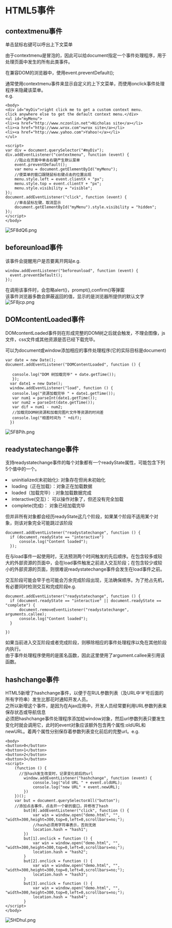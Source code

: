 # HTML5事件
## contextmenu事件
单击鼠标右键可以呼出上下文菜单  

由于contextmenu是冒泡的，因此可以给document指定一个事件处理程序，用于处理页面中发生的所有此类事件。    

在兼容DOM的浏览器中，使用event.preventDefault();  

通常使用contextmenu事件来显示自定义的上下文菜单，而使用onclick事件处理程序来隐藏该菜单。  
e.g.

    <body>
    <div id="myDiv">right click me to get a custom context menu.
    click anywhere else to get the default context menu.</div>
    <ul id="myMenu">
    <li><a href="http://www.nczonlin.net">Nicholas site</a></li>
    <li><a href="http://www.wrox.com">wrox site</a></li>
    <li><a href="http://www.yahoo.com">Yahoo!</a></li>
    </ul>

    <script>
    var div = document.querySelector("#myDiv");
    div.addEventListener("contextmenu", function (event) {
        //阻止在页面中单击右键产生默认菜单
        event.preventDefault();
        var menu = document.getElementById("myMenu");
        //使菜单的窗口跟随鼠标右键点击的位置出现
        menu.style.left = event.clientX + "px";
        menu.style.top = event.clientY + "px";
        menu.style.visibility = "visible";
    });
    document.addEventListener("click", function (event) {
        //单击鼠标左键，取消显示
        document.getElementById("myMenu").style.visibility = "hidden";
    });
    </script>
    </body>
![5F8dQ6.png](https://s1.ax2x.com/2018/09/16/5F8dQ6.png)  
## beforeunload事件
该事件会提醒用户是否要离开网站e.g.

    window.addEventListener("beforeunload", function (event) {
      event.preventDefault();
    });
在调用该事件时，会忽略alert()，prompt(),confirm()等弹窗   
该事件浏览器多数会屏蔽返回的值，显示的是浏览器所提供的默认文字    
![5F8jcp.png](https://s1.ax2x.com/2018/09/16/5F8jcp.png)  
## DOMcontentLoaded事件

DOMcontentLoaded事件则在形成完整的DOM树之后就会触发，不理会图像，js文件，css文件或其他资源是否已经下载完毕。  

可以为document或window添加相应的事件处理程序(它的实际目标是document)

    var date = new Date();
    document.addEventListener("DOMContentLoaded", function () {

       console.log("DOM 树加载完毕" + date.getTime());
       });
      var date1 = new Date();
      window.addEventListener("load", function () {
       console.log("资源加载完毕 " + date1.getTime());
       var num1 = parseInt(date1.getTime());
       var num2 = parseInt(date.getTime());
       var dif = num1 - num2;
       //加载完DOM树资源和加载完图片文件等资源的时间差
       console.log("相差时间为 " +dif);
      })
![5F8Pih.png](https://s1.ax2x.com/2018/09/16/5F8Pih.png)  
## readystatechange事件
支持readystatechange事件的每个对象都有一个readyState属性，可能包含下列5个值中的一个。  
<li>uninitialized(未初始化): 对象存在但尚未初始化
<li>loading（正在加载）：对象正在加载数据
<li>loaded（加载完毕）: 对象加载数据完成
<li>interactive(交互)： 可以操作对象了，但还没有完全加载
<li>complete(完成)： 对象已经加载完毕  

但并非所有对象都会经历readyState这几个阶段，如果某个阶段不适用某个对象，则该对象完全可能跳过该阶段  

    document.addEventListener("readystatechange", function () {
      if (document.readyState == "interactive")
          console.log("Content loaded");
      });
在与load事件一起使用时，无法预测两个时间触发的先后顺序。在包含较多或较大的外部资源的页面中，会在load事件触发之前进入交互阶段；在包含较少或较小的外部资源的页面，则很难说readystatechange事件会发生在load事件之前。  

交互阶段可能会早于也可能会万余完成阶段出现，无法确保顺序。为了抢占先机，有必要同时检测交互和完成阶段e.g.

    document.addEventListener("readystatechange", function () {
      if (document.readyState == "interactive" || document.readyState == "complete") {
          document.removeEventListener("readystatechange", arguments.callee);
          console.log("Content loaded");
      }

    })

如果当前进入交互阶段或者完成阶段，则移除相应的事件处理程序以免在其他阶段内执行。  
由于事件处理程序使用的是匿名函数，因此这里使用了argument.callee来引用该函数。  
## hashchange事件
HTML5新增了hashchange事件，以便于在RUL参数列表（及URL中‘#’号后面的所有字符串）发生比那花时通知开发人员。  
之所以新增这个事件，是因为在Ajax应用中，开发人员经常要利用URL参数列表来保存状态或导航信息   
必须把hashchange事件处理程序添加给window对象，然后url参数列表只要发生变化时就会调用它，此时的event对象应该额外包含两个属性:oldURL和newURL。着两个属性分别保存着参数列表变化前后的完整url。e.g.    

    <body>
    <button>0</button>
    <button>1</button>
    <button>2</button>
    <button>3</button>
    <script>
        (function () {
          //当hash发生改变时，记录变化前后的url
            window.addEventListener("hashchange", function (event) {
                console.log("old URL " + event.oldURL);
                console.log("new URL" + event.newURL);
            })
        })();
        var but = document.querySelectorAll("button");
        //添加点击事件，点击开一个新的窗口，并修改了hash
            but[0].addEventListener("click", function () {
                var win = window.open("demo.html", "", "width=300,height=300,top=0,left=0,scrollbars=no;");
                //hash必须用字符串表示，否则无效
                location.hash = "hash1";
            })
            but[1].onclick = function () {
                var win = window.open("demo.html", "", "width=300,height=300,top=0,left=0,scrollbars=no;");
                location.hash = "hash2";
            }
            but[2].onclick = function () {
                var win = window.open("demo.html", "", "width=300,height=300,top=0,left=0,scrollbars=no;");
                location.hash = "hash3";
            }
            but[3].onclick = function () {
                var win = window.open("demo.html", "", "width=300,height=300,top=0,left=0,scrollbars=no;");
                location.hash = "hash4";
            }
    </script>
    </body>
![5HDhul.png](https://s1.ax2x.com/2018/09/19/5HDhul.png)  

